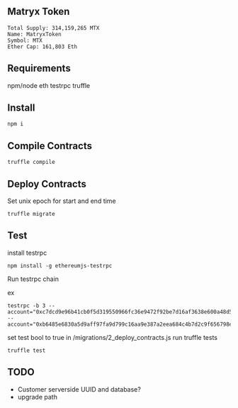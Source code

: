 ## Matryx Token

```
Total Supply: 314,159,265 MTX
Name: MatryxToken
Symbol: MTX
Ether Cap: 161,803 Eth
```

## Requirements

npm/node
eth testrpc
truffle

## Install

```npm i```

## Compile Contracts

```truffle compile```

## Deploy Contracts

Set unix epoch for start and end time

```truffle migrate```

## Test

install testrpc

```
npm install -g ethereumjs-testrpc

```

Run testrpc chain

ex
```
testrpc -b 3 --account="0xc7dcd9e96b41cb0f5d319550966fc36e9472f92be7d16af3638e600a48d588,200000000000000000000000" --account="0xb6485e6830a5d9aff97fa9d799c16aa9e387a2eea684c4b7d2c9f656798e2710,150000000000000000000"
```

set test bool to true in /migrations/2_deploy_contracts.js
run truffle tests

```truffle test```

## TODO

- Customer serverside UUID and database?
- upgrade path


